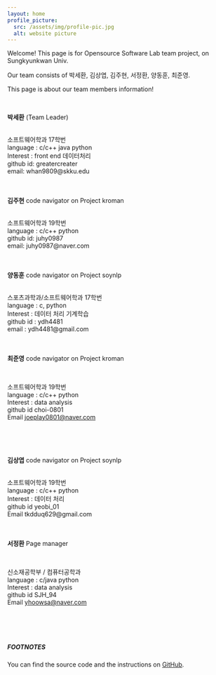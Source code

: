 ```yaml
---
layout: home
profile_picture:
  src: /assets/img/profile-pic.jpg
  alt: website picture
---
```


<p>
  Welcome! This page is for Opensource Software Lab team project, on Sungkyunkwan Univ. 
<p>  
  Our team consists of 박세환, 김상엽, 김주현, 서정환, 양동훈, 최준영.
</p>

</p>

This page is about our team members information!

<br />

<b>박세환</b> (Team Leader)

<br />
소프트웨어학과 17학번
<br />
language : c/c++ java python
<br />
Interest : front end 데이터처리
<br />
github id: greatercreater
<br />
email: whan9809@skku.edu


<br />
<br />
<br />


<b>김주현</b> code navigator on Project kroman

<br />
소프트웨어학과 19학번
<br />
language : c/c++ python
<br />
github id: juhy0987
<br />
email: juhy0987@naver.com

<br />
<br />
<br />

<b>양동훈</b> code navigator on Project soynlp

<br />
스포츠과학과/소프트웨어학과 17학번
<br />
language : c, python
<br />
Interest : 데이터 처리 기계학습
<br />
github id : ydh4481
<br />
email : ydh4481@gmail.com

<br />
<br />
<br />


<b>최준영</b> code navigator on Project kroman

<br />


소프트웨어학과 19학번
<br />
language : c/c++ python
<br />
Interest : data analysis
<br />
github id choi-0801
<br />
Email joeplay0801@naver.com

<br />
<br />
<br />


<b>김상엽</b> code navigator on Project soynlp

<br />
소프트웨어학과 19학번
<br />
language : c/c++ python
<br />
Interest : 데이터 처리
<br />
github id yeobi_01
<br />
Email tkdduq629@gmail.com

<br />
<br />
<br />

<b>서정환</b> Page manager

<br />


신소재공학부 / 컴퓨터공학과
<br />
language : c/java python
<br />
Interest : data analysis
<br />
github id SJH_94
<br />
Email yhoowsa@naver.com

<br />
<br />
<br />


##### FOOTNOTES

[^1]: Made 2nd semester in 2020

<p>
  You can find the source code and the instructions on <a href="https://github.com/20-2-SKKU-OSS/2020-2-OSS-4/">GitHub</a>.
